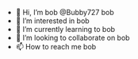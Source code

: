 - 👋 Hi, I’m bob @Bubby727 bob 
- 👀 I’m interested in bob
- 🌱 I’m currently learning to bob
- 💞️ I’m looking to collaborate on bob 
- 📫 How to reach me bob

<!---
Bubby727/Bubby727 is a ✨ special ✨ repository because its `README.md` (this file) appears on your GitHub profile.
You can click the Preview link to take a look at your changes.
--->
